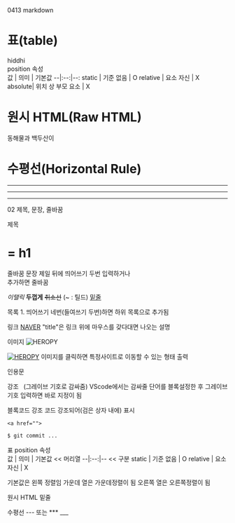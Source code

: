 0413 markdown
# 표(table)

hiddhi<br>
position 속성  
값 | 의미 | 기본값
--|:--:|--:
static | 기준 없음 | O
relative | 요소 자신 | X
absolute| 위치 상 부모 요소 | X

# 원시 HTML(Raw HTML)
동해물과 백두산이 

# 수평선(Horizontal Rule)
---
***
___


02 제목, 문장, 줄바꿈

제목
# = h1

줄바꿈
문장 제일 뒤에 띄어쓰기 두번 입력하거나
<br/> 추가하면 줄바꿈

_이탤릭_
**두껍게**
~~취소선~~ (~ : 틸드)
<u>밑줄</u>

목록
1.
띄어쓰기 네번(들여쓰기 두번)하면 하위 목록으로 추가됨

링크
[NAVER](https://naver.com "NAVER로 이동!")
"title"은 링크 위에 마우스를 갖다대면 나오는 설명

이미지
![HEROPY](https://heropy.blog/css/images/logo.png)

[![HEROPY](https://heropy.blog/css/images/logo.png)](https://naver.com)
이미지를 클릭하면 특정사이트로 이동할 수 있는 형태 출력

인용문
>
>>

강조
` `(그레이브 기호로 감싸줌)
VScode에서는 감싸줄 단어를 블록설정한 후 그레이브 기호 입력하면
바로 지정이 됨

블록코드 강조
코드 강조되어(검은 상자 내에) 표시
```html(언어)
<a href="">
```

```bash
$ git commit ...
```

표 
position 속성  
값 | 의미 | 기본값  << 머리열
--|:--:|--                 << 구분
static | 기준 없음 | O
relative | 요소 자신 | X

기본값은 왼쪽 정렬임
가운데 열은 가운데정렬이 됨
오른쪽 열은 오른쪽정렬이 됨

원시 HTML
밑줄 <span style="text-decoration: underline;"> </span>

수평선 
--- 또는 *** ___
